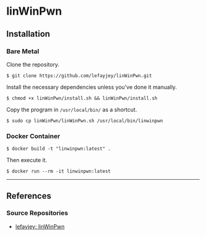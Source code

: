 # linWinPwn

## Installation

### Bare Metal

Clone the repository.

```
$ git clone https://github.com/lefayjey/linWinPwn.git
```

Install the necessary dependencies unless you've done it manually.

```
$ chmod +x linWinPwn/install.sh && linWinPwn/install.sh
```

Copy the program in `/usr/local/bin/` as a shortcut.

```
$ sudo cp linWinPwn/linWinPwn.sh /usr/local/bin/linwinpwn
```

### Docker Container

```
$ docker build -t "linwinpwn:latest" .
```

Then execute it.

```
$ docker run --rm -it linwinpwn:latest
```

---
## References

### Source Repositories

- [lefayjey: linWinPwn](https://github.com/lefayjey/linWinPwn)